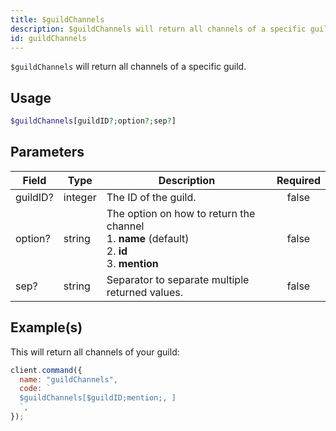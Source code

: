 ```yaml
---
title: $guildChannels
description: $guildChannels will return all channels of a specific guild.
id: guildChannels
---
```


`$guildChannels` will return all channels of a specific guild.

## Usage

```php
$guildChannels[guildID?;option?;sep?]
```

## Parameters

| Field    | Type    | Description                                                                                                 | Required |
| -------- | ------- | ----------------------------------------------------------------------------------------------------------- | :------: |
| guildID? | integer | The ID of the guild.                                                                                        |  false   |
| option?  | string  | The option on how to return the channel <br /> 1. **name** (default) <br /> 2. **id** <br /> 3. **mention** |  false   |
| sep?     | string  | Separator to separate multiple returned values.                                                             |  false   |

## Example(s)

This will return all channels of your guild:

```javascript
client.command({
  name: "guildChannels",
  code: `
  $guildChannels[$guildID;mention;, ]
  `,
});
```
